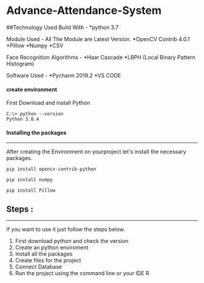 # Advance-Attendance-System
##Technology Used 
Build With -
*python 3.7

Module Used -
All The Module are Latest Version.
*OpenCV Contrib 4.0.1
*Pillow
*Numpy
*CSV

Face Recognition Algorithms -
*Haar Cascade
*LBPH (Local Binary Pattern Histogram)

Software Used -
*Pycharm 2019.2
*VS CODE

#### create environment
First Download and install Python
```
C:\> python --version
Python 3.8.4
```

#### Installing the packages
---------------------------------------------

 After creating the Environment on yourproject let's install the necessary packages.
 ```
 pip install opencv-contrib-python
 ```
 ```
 pip install numpy
 ```
 ```
 pip install Pillow
 ```
 ## Steps :  
----------------------
If you want to use it just follow the steps below.

1. First download python and check the version
2. Create an python enviroment
3. Install all the packages 
4. Create files for the project 
5. Connect Database
6. Run the project using the command line or your IDE R
